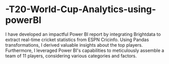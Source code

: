 # -T20-World-Cup-Analytics-using-powerBI

I have developed an impactful Power BI report by integrating Brightdata to extract real-time cricket statistics from ESPN Cricinfo. Using Pandas transformations, I derived valuable insights about the top players. Furthermore, I leveraged Power BI's capabilities to meticulously assemble a team of 11 players, considering various categories and factors.
